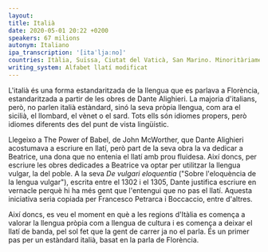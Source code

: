 ```yaml
---
layout:
title: Italià
date: 2020-05-01 20:22 +0200
speakers: 67 milions
autonym: Italiano
ipa_transcription: '[itaˈljaːno]'
countries: Itàlia, Suïssa, Ciutat del Vaticà, San Marino. Minoritàriament a Eslovènia i Croàcia
writing_system: Alfabet llatí modificat
---
```


L'italià és una forma estandaritzada de la llengua que es parlava a Florència, estandaritzada a partir de les obres de Dante Alighieri. La majoria d'italians, però, no parlen italià estàndard, sinó la seva pròpia llengua, com ara el sicilià, el llombard, el vènet o el sard. Tots ells són idiomes propers, però idiomes diferents des del punt de vista lingüístic.

Llegeixo a The Power of Babel, de John McWorther, que Dante Alighieri acostumava a escriure en llatí, però part de la seva obra la va dedicar a Beatrice, una dona que no entenia el llatí amb prou fluidesa. Així doncs, per escriure les obres dedicades a Beatrice va optar per utilitzar la llengua vulgar, la del poble. A la seva *De vulgari eloquentia* ("Sobre l'eloquència de la lengua vulgar"), escrita entre el 1302 i el 1305, Dante justifica escriure en vernacle perquè hi ha més gent que l'entengui que no pas el llatí. Aquesta iniciativa seria copiada per Francesco Petrarca i Boccaccio, entre d'altres.

Així doncs, es veu el moment en què a les regions d'Itàlia es comença a valorar la llengua pròpia com a llengua de cultura i es comença a deixar el llatí de banda, pel sol fet que la gent de carrer ja no el parla. És un primer pas per un estàndard italià, basat en la parla de Florència.
